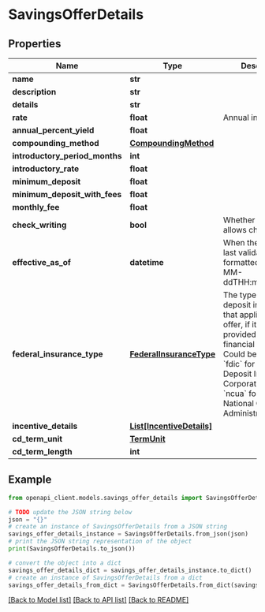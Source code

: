 # SavingsOfferDetails


## Properties

Name | Type | Description | Notes
------------ | ------------- | ------------- | -------------
**name** | **str** |  | [optional] 
**description** | **str** |  | [optional] 
**details** | **str** |  | [optional] 
**rate** | **float** | Annual interest rate | [optional] 
**annual_percent_yield** | **float** |  | 
**compounding_method** | [**CompoundingMethod**](CompoundingMethod.md) |  | 
**introductory_period_months** | **int** |  | [optional] 
**introductory_rate** | **float** |  | [optional] 
**minimum_deposit** | **float** |  | 
**minimum_deposit_with_fees** | **float** |  | [optional] 
**monthly_fee** | **float** |  | 
**check_writing** | **bool** | Whether the account allows checks | [optional] 
**effective_as_of** | **datetime** | When the offer was last validated, formatted as yyyy-MM-ddTHH:mm:ss.SSSZZ | 
**federal_insurance_type** | [**FederalInsuranceType**](FederalInsuranceType.md) | The type of federal deposit insurance that applies to this offer, if it was provided by the financial institution. Could be one of &#x60;fdic&#x60; for the Federal Deposit Insurance Corporation, or &#x60;ncua&#x60; for the National Credit Union Administration.  | [optional] 
**incentive_details** | [**List[IncentiveDetails]**](IncentiveDetails.md) |  | [optional] 
**cd_term_unit** | [**TermUnit**](TermUnit.md) |  | [optional] 
**cd_term_length** | **int** |  | [optional] 

## Example

```python
from openapi_client.models.savings_offer_details import SavingsOfferDetails

# TODO update the JSON string below
json = "{}"
# create an instance of SavingsOfferDetails from a JSON string
savings_offer_details_instance = SavingsOfferDetails.from_json(json)
# print the JSON string representation of the object
print(SavingsOfferDetails.to_json())

# convert the object into a dict
savings_offer_details_dict = savings_offer_details_instance.to_dict()
# create an instance of SavingsOfferDetails from a dict
savings_offer_details_from_dict = SavingsOfferDetails.from_dict(savings_offer_details_dict)
```
[[Back to Model list]](../README.md#documentation-for-models) [[Back to API list]](../README.md#documentation-for-api-endpoints) [[Back to README]](../README.md)


